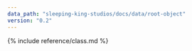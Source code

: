 ```yaml
---
data_path: "sleeping-king-studios/docs/data/root-object"
version: "0.2"
---
```


{% include reference/class.md %}

